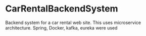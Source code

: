 # CarRentalBackendSystem
Backend system for a car rental web site. This uses microservice architecture. Spring, Docker, kafka, eureka were used

